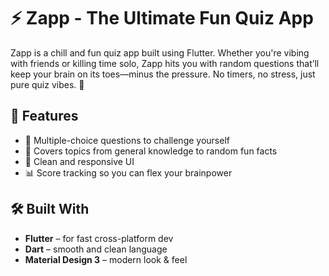 # ⚡ Zapp - The Ultimate Fun Quiz App

Zapp is a chill and fun quiz app built using Flutter. Whether you're vibing with friends or killing time solo, Zapp hits you with random questions that’ll keep your brain on its toes—minus the pressure. No timers, no stress, just pure quiz vibes. 🎉

## 🚀 Features

- 🎯 Multiple-choice questions to challenge yourself
- 🧠 Covers topics from general knowledge to random fun facts
- 🌈 Clean and responsive UI 
- 📊 Score tracking so you can flex your brainpower

## 🛠️ Built With

- **Flutter** – for fast cross-platform dev
- **Dart** – smooth and clean language
- **Material Design 3** – modern look & feel

